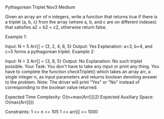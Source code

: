 Pythagorean Triplet
Nov3
Medium

Given an array arr of n integers, write a function that returns true if there is a triplet (a, b, c) from the array (where a, b, and c are on different indexes) that satisfies a2 + b2 = c2, otherwise return false.

Example 1:

Input:
N = 5
Arr[] = {3, 2, 4, 6, 5}
Output: Yes
Explanation: a=3, b=4, and c=5 forms a
pythagorean triplet.
Example 2:

Input:
N = 3
Arr[] = {3, 8, 5}
Output: No
Explanation: No such triplet possible.
Your Task:
You don't have to take any input or print any thing. You have to complete the function checkTriplet() which takes an array arr, a single integer n, as input parameters and returns boolean denoting answer to the problem.
Note: The driver will print "Yes" or "No" instead of corresponding to the boolean value returned.

Expected Time Complexity: O(n+max(Arr[i])2)
Expected Auxiliary Space: O(max(Arr[i]))

Constraints:
1 <= n <= 105
1 <= arr[i] <= 1000